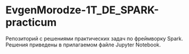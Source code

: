 # EvgenMorodze-1T_DE_SPARK-practicum
Репозиторий с решениями практических задач по фреймворку Spark.
Решения приведены в прилагаемом файле Jupyter Notebook.
